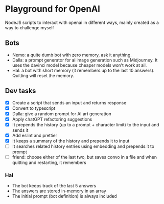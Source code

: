 # Playground for OpenAI

NodeJS scripts to interact with openai in different ways, mainly created as a way to challenge myself

## Bots

- Nemo: a quite dumb bot with zero memory, ask it anything.
- Dalla: a prompt generator for ai image generation such as Midjourney. It uses the davinci model because cheaper models won't work at all.
- Hal: a bot with short memory (it remembers up to the last 10 answers). Quitting will reset the memory.

## Dev tasks

- [x] Create a script that sends an input and returns response
- [x] Convert to typescript
- [x] Dalla: give a random prompt for AI art generation
- [x] Apply chatGPT refactoring suggestions
- [x] It prepends the history (up to a prompt + character limit) to the input and sends it
- [x] Add eslint and prettier
- [x] It keeps a summary of the history and prepends it to input
- [ ] It searches related history entries using embedding and prepends it to prompt
- [ ] friend: choose either of the last two, but saves convo in a file and when quitting and restarting, it remembers

### Hal

- The bot keeps track of the last 5 answers
- The answers are stored in-memory in an array
- The initial prompt (bot definition) is always included
